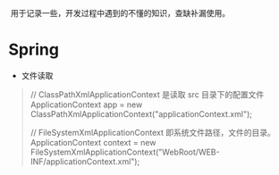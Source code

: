 ​	用于记录一些，开发过程中遇到的不懂的知识，查缺补漏使用。

# Spring

* 文件读取

>// ClassPathXmlApplicationContext 是读取 src 目录下的配置文件
>ApplicationContext app = new ClassPathXmlApplicationContext("applicationContext.xml");
>
>// FileSystemXmlApplicationContext 即系统文件路径，文件的目录。
>ApplicationContext context = new FileSystemXmlApplicationContext("WebRoot/WEB-INF/applicationContext.xml");